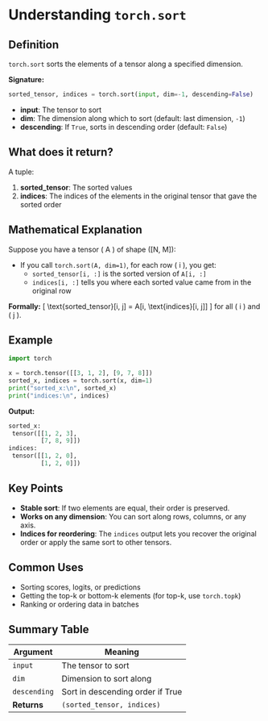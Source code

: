 # Understanding `torch.sort`

## Definition

`torch.sort` sorts the elements of a tensor along a specified dimension.

**Signature:**

```python
sorted_tensor, indices = torch.sort(input, dim=-1, descending=False)
```

- **input**: The tensor to sort
- **dim**: The dimension along which to sort (default: last dimension, `-1`)
- **descending**: If `True`, sorts in descending order (default: `False`)

## What does it return?

A tuple:

1. **sorted_tensor**: The sorted values
2. **indices**: The indices of the elements in the original tensor that gave the sorted order

## Mathematical Explanation

Suppose you have a tensor \( A \) of shape \([N, M]\):

- If you call `torch.sort(A, dim=1)`, for each row \( i \), you get:
  - `sorted_tensor[i, :]` is the sorted version of `A[i, :]`
  - `indices[i, :]` tells you where each sorted value came from in the original row

**Formally:**
\[
\text{sorted\_tensor}[i, j] = A[i, \text{indices}[i, j]]
\]
for all \( i \) and \( j \).

## Example

```python
import torch

x = torch.tensor([[3, 1, 2], [9, 7, 8]])
sorted_x, indices = torch.sort(x, dim=1)
print("sorted_x:\n", sorted_x)
print("indices:\n", indices)
```

**Output:**

```python
sorted_x:
 tensor([[1, 2, 3],
         [7, 8, 9]])
indices:
 tensor([[1, 2, 0],
         [1, 2, 0]])
```

## Key Points

- **Stable sort**: If two elements are equal, their order is preserved.
- **Works on any dimension**: You can sort along rows, columns, or any axis.
- **Indices for reordering**: The `indices` output lets you recover the original order or apply the same sort to other tensors.

## Common Uses

- Sorting scores, logits, or predictions
- Getting the top-k or bottom-k elements (for top-k, use `torch.topk`)
- Ranking or ordering data in batches

## Summary Table

| Argument      | Meaning                                 |
|---------------|-----------------------------------------|
| `input`       | The tensor to sort                      |
| `dim`         | Dimension to sort along                 |
| `descending`  | Sort in descending order if True        |
| **Returns**   | `(sorted_tensor, indices)`              |
